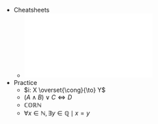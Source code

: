 - Cheatsheets
	- ![Dave Richeson](../assets/latexcheatsheet_1682245693857_0.pdf)
- Practice
	- $i: X \overset{\cong}{\to} Y$
	- $(A \wedge B) \vee C \iff D$
	- $\mathbb{C} \mathbb{O} \mathbb{R} \mathbb{N}$
	- $\forall x \in \mathbb{N}, \exists y \in \mathbb{Q} \mid x = y$